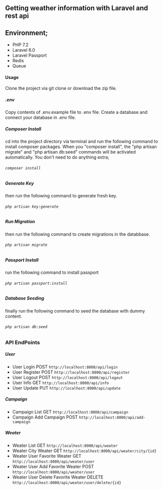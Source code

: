 ##  Getting weather information with Laravel and rest api

## Environment; 
- PHP 7.2
- Laravel 6.0
- Laravel Passport
- Redis
- Queue

#### Usage
Clone the project via git clone or download the zip file.

##### .env
Copy contents of .env.example file to .env file. Create a database and connect your database in .env file.

##### Composer Install
cd into the project directory via terminal and run the following  command to install composer packages. When you "composer install", the "php artisan migrate" and "php artisan db:seed" commands will be activated automatically. You don't need to do anything extra;
###### `composer install`
##### Generate Key
then run the following command to generate fresh key.
###### `php artisan key:generate`
##### Run Migration
then run the following command to create migrations in the databbase.
###### `php artisan migrate`
##### Passport Install
run the following command to install passport
###### `php artisan passport:install`
##### Database Seeding
finally run the following command to seed the database with dummy content.
###### `php artisan db:seed`
 
### API EndPoints
##### User
* User Login POST `http://localhost:8000/api/login`
* User Register POST `http://localhost:8000/api/register`
* User Logout POST `http://localhost:8000/api/logout`
* User Info GET `http://localhost:8000/api/info`
* User Update PUT `http://localhost:8000/api/update`
##### Campaign
* Campaign List GET `http://localhost:8000/api/campaign`
* Campaign Add Campaign POST   `http://localhost:8000/api/add-campaign`

##### Weater
* Weater List GET `http://localhost:8000/api/weater`
* Weater City Weater GET `http://localhost:8000/api/weater/city/{id}`
* Weater User Favorite Weater GET `http://localhost:8000/api/weater/user`
* Weater User Add Favorite Weater POST `http://localhost:8000/api/weater/user`
* Weater User Delete Favorite Weater DELETE `http://localhost:8000/api/weater/user/delete/{id}`
 
